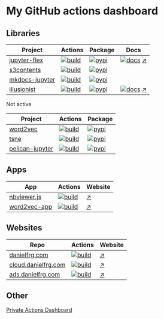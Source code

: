 # My GitHub actions dashboard

## Libraries

| Project | Actions | Package | Docs |
| --- | --- | --- | --- |
| [jupyter-flex](https://github.com/danielfrg/jupyter-flex) | [![build](https://github.com/danielfrg/jupyter-flex/workflows/test/badge.svg)](https://github.com/danielfrg/jupyter-flex/actions/workflows/test.yml) | [![pypi](https://img.shields.io/pypi/v/jupyter-flex.svg)](https://pypi.org/project/jupyter-flex) | [![docs](https://github.com/danielfrg/jupyter-flex/workflows/docs/badge.svg)](https://github.com/danielfrg/jupyter-flex/actions/workflows/docs.yml) [↗](https://jupyter-flex.danielfrg.com) |
| [s3contents](https://github.com/danielfrg/s3contents) | [![build](https://github.com/danielfrg/s3contents/workflows/test/badge.svg)](https://github.com/danielfrg/s3contents/actions/workflows/test.yml) | [![pypi](https://img.shields.io/pypi/v/s3contents.svg)](https://pypi.org/project/s3contents) |
| [mkdocs-jupyter](https://github.com/danielfrg/mkdocs-jupyter) | [![build](https://github.com/danielfrg/mkdocs-jupyter/workflows/test/badge.svg)](https://github.com/danielfrg/mkdocs-jupyter/actions/workflows/test.yml) | [![pypi](https://img.shields.io/pypi/v/mkdocs-jupyter.svg)](https://pypi.org/project/mkdocs-jupyter/) |
| [illusionist](https://github.com/danielfrg/illusionist) | [![build](https://github.com/danielfrg/illusionist/workflows/test/badge.svg)](https://github.com/danielfrg/illusionist/actions/workflows/test.yml) | [![pypi](https://img.shields.io/pypi/v/illusionist.svg)](https://pypi.org/project/illusionist/) | [![docs](https://github.com/danielfrg/illusionist/workflows/docs/badge.svg)](https://github.com/danielfrg/illusionist/actions/workflows/docs.yml) [↗](https://illusionist.danielfrg.com) |

Not active

| Project | Actions | Package |
| --- | --- | --- |
| [word2vec](https://github.com/danielfrg/word2vec) | [![build](https://github.com/danielfrg/word2vec/workflows/test/badge.svg)](http://github.com/danielfrg/word2vec/actions/workflows/test.yml) | [![pypi](https://img.shields.io/pypi/v/word2vec.svg)](https://pypi.org/project/word2vec/) |
| [tsne](https://github.com/danielfrg/tsne) | [![build](https://github.com/danielfrg/tsne/workflows/test/badge.svg)](https://github.com/danielfrg/tsne/actions/workflows/test.yml) | [![pypi](https://img.shields.io/pypi/v/tsne.svg)](https://pypi.org/project/tsne/) |
| [pelican-jupyter](https://github.com/danielfrg/pelican-jupyter) | [![build](https://github.com/danielfrg/pelican-jupyter/workflows/test/badge.svg) ](https://github.com/danielfrg/pelican-jupyter/actions/workflows/test.yml) | [![pypi](https://img.shields.io/pypi/v/pelican-jupyter.svg)](https://pypi.org/project/pelican-jupyter/) |

## Apps

| App | Actions | Website |
| --- | --- | --- |
| [nbviewer.js](https://github.com/danielfrg/nbviewer.js) | [![build](https://github.com/danielfrg/nbviewer.js/workflows/deploy/badge.svg)](https://github.com/danielfrg/nbviewer.js/actions/workflows/deploy.yml) | [↗](https://nbviewer.danielfrg.com) |
| [word2vec-app](https://github.com/danielfrg/word2vec-app) | [![build](https://github.com/danielfrg/word2vec-app/workflows/deploy/badge.svg)](https://github.com/danielfrg/word2vec-app/actions/workflows/deploy.yml)|  [↗](https://word2vec.danielfrg.com) |

## Websites

| Repo | Actions | Website |
| --- | --- | --- |
| [danielfrg.com](https://github.com/danielfrg/danielfrg.com) | [![build](https://github.com/danielfrg/danielfrg.com/workflows/deploy/badge.svg)](https://github.com/danielfrg/danielfrg.com/actions/workflows/deploy.yml) | [↗](https://danielfrg.com) |
| [cloud.danielfrg.com](https://github.com/danielfrg/cloud.danielfrg.com) | [![build](https://github.com/danielfrg/cloud.danielfrg.com/workflows/deploy/badge.svg)](https://github.com/danielfrg/cloud.danielfrg.com/actions/workflows/deploy.yml) | [↗](https://cloud.danielfrg.com) |
| [ads.danielfrg.com](https://github.com/danielfrg/ads.danielfrg.com) | [![build](https://github.com/danielfrg/ads.danielfrg.com/workflows/deploy/badge.svg)](https://github.com/danielfrg/ads.danielfrg.com/actions/workflows/deploy.yml) | [↗](https://ads.danielfrg.com) |

## Other

[Private Actions Dashboard](https://github.com/danielfrg/actions-dashboard-private)
